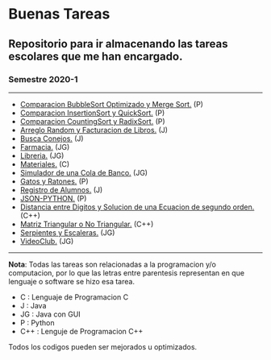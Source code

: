 # Buenas Tareas
## Repositorio para ir almacenando las tareas escolares que me han encargado.

### Semestre 2020-1
***
* [Comparacion BubbleSort Optimizado y Merge Sort.](./Semestre_2020-1/BubbleMergeSort/README.md) (P)
* [Comparacion InsertionSort y QuickSort.](./Semestre_2020-1/InsertionQuickSort/README.md) (P)
* [Comparacion CountingSort y RadixSort.](./Semestre_2020-1/CountingRadixSort/README.md) (P)
* [Arreglo Random y Facturacion de Libros.](./Semestre_2020-1/ArregloRandomYFacturacion/README.md) (J)
* [Busca Conejos.](./Semestre_2020-1/Conejos/README.md) (J)
* [Farmacia.](./Semestre_2020-1/Farmacia/README.md) (JG)
* [Libreria.](./Semestre_2020-1/Libreria/README.md) (JG)
* [Materiales.](./Semestre_2020-1/Materiales/README.md) (C)
* [Simulador de una Cola de Banco.](./Semestre_2020-1/SimuladorColaEspera/README.md) (JG)
* [Gatos y Ratones.](./Semestre_2020-1/GatosYRatones/README.md) (P)
* [Registro de Alumnos.](./Semestre_2020-1/RegistroAlumnos/README.md) (J)
* [JSON-PYTHON.](./Semestre_2020-1/JSON_PYTHON/README.md) (P)
* [Distancia entre Digitos y Solucion de una Ecuacion de segundo orden.](./Semestre_2020-1/DistanciaEcuacion/README.md) (C++)
* [Matriz Triangular o No Triangular.](./Semestre_2020-1/MatrizTriangular/README.md) (C++)
* [Serpientes y Escaleras.](./Semestre_2020-1/SerpientesEscaleras/README.md) (JG)
* [VideoClub.](./Semestre_2020-1/VideoClub/README.md) (JG)

***
**Nota**: Todas las tareas son relacionadas a la programacion y/o computacion, por lo que las letras entre parentesis representan en que lenguaje o software se hizo esa tarea.

- C : Lenguaje de Programacion C
- J : Java
- JG : Java con GUI
- P : Python
- C++ : Lenguje de Programacion C++

Todos los codigos pueden ser mejorados u optimizados.

